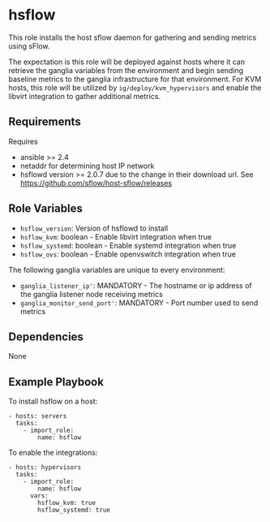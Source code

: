 # hsflow

This role installs the host sflow daemon for gathering and sending metrics using sFlow.

The expectation is this role will be deployed against hosts where it can retrieve the ganglia
variables from the environment and begin sending baseline metrics to the ganglia infrastructure for
that environment. For KVM hosts, this role will be utilized by `ig/deploy/kvm_hypervisors` and
enable the libvirt integration to gather additional metrics.

## Requirements

Requires

* ansible >= 2.4
* netaddr for determining host IP network
* hsflowd version >= 2.0.7 due to the change in their download url. See https://github.com/sflow/host-sflow/releases

## Role Variables

* `hsflow_version`: Version of hsflowd to install
* `hsflow_kvm`: boolean - Enable libvirt integration when true
* `hsflow_systemd`: boolean - Enable systemd integration when true
* `hsflow_ovs`: boolean - Enable openvswitch integration when true

The following ganglia variables are unique to every environment:
* `ganglia_listener_ip'`: MANDATORY - The hostname or ip address of the ganglia listener node receiving metrics
* `ganglia_monitor_send_port'`: MANDATORY - Port number used to send metrics

## Dependencies

None

## Example Playbook

To install hsflow on a host:

    - hosts: servers
      tasks:
        - import_role:
            name: hsflow

To enable the integrations:

    - hosts: hypervisors
      tasks:
        - import_role:
            name: hsflow
          vars:
            hsflow_kvm: true
            hsflow_systemd: true
